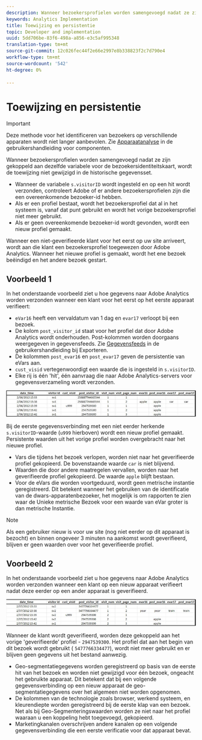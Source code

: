 ```yaml
---
description: Wanneer bezoekersprofielen worden samengevoegd nadat ze zijn gekoppeld aan dezelfde variabele voor de bezoekersidentiteitskaart, wordt de toewijzing niet gewijzigd in de historische gegevensset.
keywords: Analytics Implementation
title: Toewijzing en persistentie
topic: Developer and implementation
uuid: 5dd706be-83f6-498a-a856-e3c5af995348
translation-type: tm+mt
source-git-commit: 12c026fec44f2e66e2997e8b338823f2c7d790e4
workflow-type: tm+mt
source-wordcount: '542'
ht-degree: 0%

---
```



# Toewijzing en persistentie

>[!IMPORTANT]
>
>Deze methode voor het identificeren van bezoekers op verschillende apparaten wordt niet langer aanbevolen. Zie [Apparaatanalyse](/help/components/cda/overview.md) in de gebruikershandleiding voor componenten.

Wanneer bezoekersprofielen worden samengevoegd nadat ze zijn gekoppeld aan dezelfde variabele voor de bezoekersidentiteitskaart, wordt de toewijzing niet gewijzigd in de historische gegevensset.

* Wanneer de variabele `s.visitorID` wordt ingesteld en op een hit wordt verzonden, controleert Adobe of er andere bezoekersprofielen zijn die een overeenkomende bezoeker-id hebben.
* Als er een profiel bestaat, wordt het bezoekersprofiel dat al in het systeem is, vanaf dat punt gebruikt en wordt het vorige bezoekersprofiel niet meer gebruikt.
* Als er geen overeenkomende bezoeker-id wordt gevonden, wordt een nieuw profiel gemaakt.

Wanneer een niet-geverifieerde klant voor het eerst op uw site arriveert, wordt aan die klant een bezoekersprofiel toegewezen door Adobe Analytics. Wanneer het nieuwe profiel is gemaakt, wordt het ene bezoek beëindigd en het andere bezoek gestart.

## Voorbeeld 1

In het onderstaande voorbeeld ziet u hoe gegevens naar Adobe Analytics worden verzonden wanneer een klant voor het eerst op het eerste apparaat verifieert:

* `eVar16` heeft een vervaldatum van 1 dag en  `evar17` verloopt bij een bezoek.
* De kolom `post_visitor_id` staat voor het profiel dat door Adobe Analytics wordt onderhouden. Post-kolommen worden doorgaans weergegeven in gegevensfeeds. Zie [Gegevensfeeds](/help/export/analytics-data-feed/data-feed-overview.md) in de gebruikershandleiding bij Exporteren.
* De kolommen `post_evar16` en `post_evar17` geven de persistentie van eVars aan.
* `cust_visid` vertegenwoordigt een waarde die is ingesteld in  `s.visitorID`.
* Elke rij is één &#39;hit&#39;, één aanvraag die naar Adobe Analytics-servers voor gegevensverzameling wordt verzonden.

![Voorbeeld 1 van een ander apparaat](assets/xdevice_first.jpg)

Bij de eerste gegevensverbinding met een niet eerder herkende `s.visitorID`-waarde (`u999` hierboven) wordt een nieuw profiel gemaakt. Persistente waarden uit het vorige profiel worden overgebracht naar het nieuwe profiel.

* Vars die tijdens het bezoek verlopen, worden niet naar het geverifieerde profiel gekopieerd. De bovenstaande waarde `car` is niet blijvend.
* Waarden die door andere maatregelen vervallen, worden naar het geverifieerde profiel gekopieerd. De waarde `apple` blijft bestaan.
* Voor de eVars die worden voortgeduurd, wordt geen metrische instantie geregistreerd. Dit betekent wanneer het gebruiken van de identificatie van de dwars-apparatenbezoeker, het mogelijk is om rapporten te zien waar de Unieke metrische Bezoek voor een waarde van eVar groter is dan metrische Instantie.

>[!NOTE]
>
>Als een gebruiker nieuw is voor uw site (nog niet eerder op dit apparaat is bezocht) en binnen ongeveer 3 minuten na aankomst wordt geverifieerd, blijven er geen waarden over voor het geverifieerde profiel.

## Voorbeeld 2

In het onderstaande voorbeeld ziet u hoe gegevens naar Adobe Analytics worden verzonden wanneer een klant op een nieuw apparaat verifieert nadat deze eerder op een ander apparaat is geverifieerd.

![Voorbeeld 2 van verschillende apparaten](assets/xdevice-subsequent.jpg)

Wanneer de klant wordt geverifieerd, worden deze gekoppeld aan het vorige &#39;geverifieerde&#39; profiel - `2947539300`. Het profiel dat aan het begin van dit bezoek wordt gebruikt ( `5477766334477`), wordt niet meer gebruikt en er blijven geen gegevens uit het bestand aanwezig.

* Geo-segmentatiegegevens worden geregistreerd op basis van de eerste hit van het bezoek en worden niet gewijzigd voor één bezoek, ongeacht het gebruikte apparaat. Dit betekent dat bij een volgende gegevensverbinding op een nieuw apparaat de geo-segmentatiegegevens over het algemeen niet worden opgenomen.
* De kolommen van de technologie zoals browser, werkend systeem, en kleurendiepte worden geregistreerd bij de eerste klap van een bezoek. Net als bij Geo-Segmenteringswaarden worden ze niet naar het profiel waaraan u een koppeling hebt toegevoegd, gekopieerd.
* Marketingkanalen overschrijven andere kanalen op een volgende gegevensverbinding die een eerste verificatie voor dat apparaat bevat.
